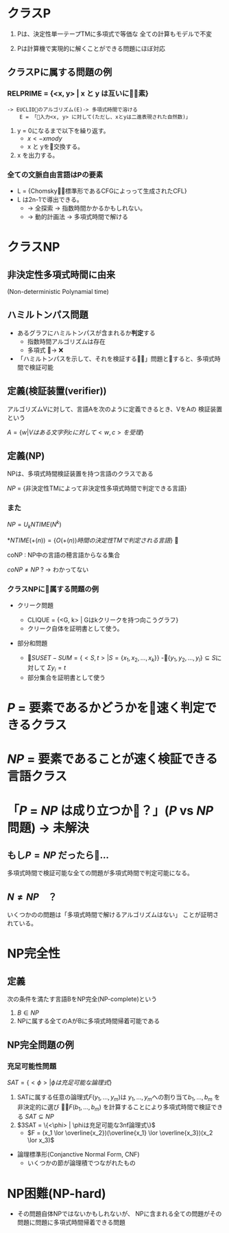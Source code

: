 # クラスP

1. Pは、決定性単一テープTMに多項式で等価な
全ての計算もモデルで不変

2. Pは計算機で実現的に解くことができる問題にほぼ対応

## クラスPに属する問題の例

### RELPRIME = {<x, y> | x と y は互いに素}
    -> EUCLIDのアルゴリズム(E)-> 多項式時間で溶ける
        E = 「入力<x, y> に対して(ただし、xとyは二進表現された自然数)」

1. y = 0になるまで以下を繰り返す。
    - $x <- x mod y$
    - x と yを交換する。
2. x を出力する。

### 全ての文脈自由言語はPの要素
- L = {Chomsky標準形であるCFGによっって生成されたCFL}
- L は2n-1で導出できる。
    - -> 全探索 -> 指数時間かかるかもしれない。
    - -> 動的計画法 -> 多項式時間で解ける

# クラスNP
## 非決定性多項式時間に由来
(Non-deterministic Polynamial time)

## ハミルトンパス問題
- あるグラフにハミルトンパスが含まれるか**判定**する
    - 指数時間アルゴリズムは存在
    - 多項式 &rarr; ❌
- 「ハミルトンパスを示して、それを検証する」問題とすると、多項式時間で検証可能

## 定義(検証装置(verifier))
アルゴリズムVに対して、言語Aを次のように定義できるとき、VをAの
検証装置という

$A = \{w | V はある文字列cに対して<w, c> を受理 \}$

## 定義(NP)
NPは、多項式時間検証装置を持つ言語のクラスである

$NP$ = {非決定性TMによって非決定性多項式時間で判定できる言語}

### また
$NP = U_k {NTIME}(N^k)$

$*NTIME(+(n)) = \{O(+(n))時間の決定性TMで判定される言語\}$


coNP : NP中の言語の穂言語からなる集合

$coNP \neq NP$ ? &rarr; わかってない

### クラスNPに属する問題の例
- クリーク問題
    - CLIQUE = {<G, k> | Gはkクリークを持つ向こうグラフ}
    - クリーク自体を証明書として使う。

- 部分和問題
    - $SUSET - SUM = \{<S,t> | S = \{x_1, x_2, ..., x_k\}\}$
        -$\{y_1, y_2, ...,y_l\} \subseteq S$に対して $\Sigma y_i = t$
    - 部分集合を証明書として使う

# $P$ = 要素であるかどうかを速く**判定**できるクラス
# $NP$ = 要素であることが速く**検証**できる言語クラス

# 「$P$ = $NP$ は成り立つか？」($P$ vs $NP$問題) &rarr; 未解決
## もし$P = NP$ だったら...
多項式時間で検証可能な全ての問題が多項式時間で判定可能になる。
## $N \neq NP$　？
いくつかのの問題は「多項式時間で解けるアルゴリズムはない」
ことが証明されている。

# NP完全性
## 定義
次の条件を満たす言語BをNP完全(NP-complete)という
1. $B \in NP$
2. NPに属する全てのAがBに多項式時間帰着可能である

## NP完全問題の例
### 充足可能性問題
$SAT = \{<\phi> | \phi は充足可能な論理式\}$

1. SATに属する任意の論理式$F(y_1, ..., y_m)$は
$y_1, ..., y_m$への割り当て$b_1, ..., b_m$ を非決定的に選び
$F(b_1, ..., b_m)$ を計算することにより多項式時間で検証できる $SAT \subseteq NP$
2. $3SAT = \{<\phi> |  \phiは充足可能な3nf論理式\}$
    - $F = (x_1 \lor \overline{x_2})(\overline{x_1} \lor \overline{x_3})(x_2 \lor x_3)$

* 論理標準形(Conjanctive Normal Form, CNF)
    - いくつかの節が論理積でつながれたもの

# NP困難(NP-hard)
- その問題自体NPではないかもしれないが、
NPに含まれる全ての問題がその問題に問題に多項式時間帰着できる問題
